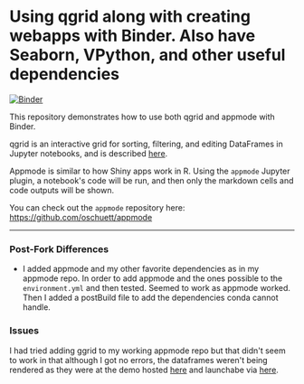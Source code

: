 # Using qgrid along with creating webapps with Binder. Also have Seaborn, VPython, and other useful dependencies

[![Binder](https://mybinder.org/badge.svg)](https://beta.mybinder.org/v2/gh/fomightez/qgrid-notebooks/master?filepath=index.ipynb)

This repository demonstrates how to use both qgrid and appmode with Binder. 

qgrid is an interactive grid for sorting, filtering, and editing DataFrames in Jupyter notebooks, and is described [here](https://github.com/quantopian/qgrid).

Appmode is similar to how Shiny apps work in R.
Using the `appmode` Jupyter plugin, a notebook's code will be run, and then only the markdown cells and
code outputs will be shown.

You can check out the `appmode` repository here: https://github.com/oschuett/appmode

----

### Post-Fork Differences
- I added appmode and my other favorite dependencies as in my appmode repo. In order to add appmode and the ones possible to the `environment.yml` and then tested. Seemed to work as appmode worked. Then I added a postBuild file to add the dependencies conda cannot handle. 


### Issues

I had tried adding ggrid to my working appmode repo but that didn't seem to work in that although I got no errors, the dataframes weren't being rendered as they were at the demo hosted [here](https://github.com/quantopian/qgrid-notebooks) and launchabe via [here](https://beta.mybinder.org/v2/gh/quantopian/qgrid-notebooks/master?filepath=index.ipynb).
